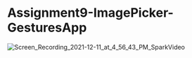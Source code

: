 # Assignment9-ImagePicker-GesturesApp

![Screen_Recording_2021-12-11_at_4_56_43_PM_SparkVideo](https://user-images.githubusercontent.com/89537132/145674905-62f60bee-4a7b-478e-8771-55a9ef6cbf0e.gif)
